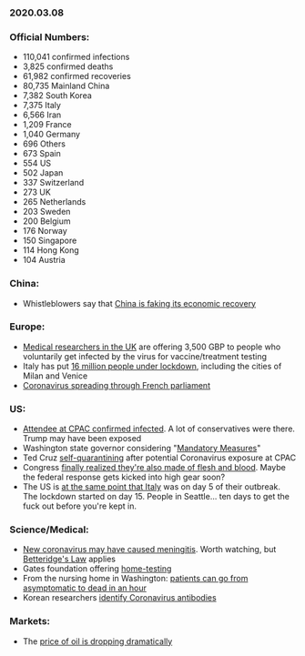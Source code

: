 ### 2020.03.08

### Official Numbers:

* 110,041 confirmed infections
* 3,825 confirmed deaths
* 61,982 confirmed recoveries
* 80,735 Mainland China
* 7,382 South Korea
* 7,375 Italy
* 6,566 Iran
* 1,209 France
* 1,040 Germany
* 696 Others
* 673 Spain
* 554 US
* 502 Japan
* 337 Switzerland
* 273 UK
* 265 Netherlands
* 203 Sweden
* 200 Belgium
* 176 Norway
* 150 Singapore
* 114 Hong Kong
* 104 Austria

### China:

* Whistleblowers say that [China is faking its economic
  recovery](https://news.yahoo.com/chinas-coronavirus-recovery-fake-whistleblowers-191300391.html)

### Europe:

* [Medical researchers in the
  UK](https://www.thetimes.co.uk/edition/news/coronavirus-vaccine-race-volunteers-to-be-infected-in-the-uk-ck0s72x8k) are offering 3,500 GBP to people who
  voluntarily get infected by the virus for vaccine/treatment testing
* Italy has put [16 million people under
  lockdown](https://www.standard.co.uk/news/world/italy-coronavirus-quarantine-uk-emergency-laws-a4381436.html),
  including the cities of Milan and Venice
* [Coronavirus spreading through French
  parliament](https://www.reuters.com/article/us-health-coronavirus-france-idUSKBN20U0RP)

### US:

* [Attendee at CPAC confirmed
  infected](https://economictimes.indiatimes.com/news/international/world-news/attendee-at-political-summit-featuring-trump-has-coronavirus/articleshow/74535274.cms?from=mdr). A lot of conservatives were there. Trump may have been exposed
* Washington state governor considering "[Mandatory
  Measures](https://twitter.com/BNODesk/status/1236668990426165249?s=20)"
* Ted Cruz
  [self-quarantining](https://twitter.com/bnodesk/status/1236792050630242309?s=21)
  after potential Coronavirus exposure at CPAC
* Congress [finally realized they're also made of flesh and
  blood](https://twitter.com/kasie/status/1236839164269735936?s=21).
  Maybe the federal response gets kicked into high gear soon?
* The US is [at the same point that Italy](https://twitter.com/elipariser/status/1236824921231294466)
  was on day 5 of their outbreak. The lockdown started on day 15.
  People in Seattle... ten days to get the fuck out before you're kept
  in.

### Science/Medical:

* [New coronavirus may have caused
  meningitis](https://www3.nhk.or.jp/nhkworld/en/news/20200308_07/).
  Worth watching, but [Betteridge's Law](https://en.wikipedia.org/wiki/Betteridge%27s_law_of_headlines) applies
* Gates foundation offering
  [home-testing](https://www.seattletimes.com/seattle-news/health/gates-funded-program-will-soon-offer-home-testing-kits-for-new-coronavirus/)
* From the nursing home in Washington: [patients can go from
  asymptomatic to dead in an
  hour](https://twitter.com/balajis/status/1236702001024696323?s=20)
* Korean researchers [identify Coronavirus
  antibodies](http://www.nifds.go.kr/brd/m_480/view.do?seq=13542)

### Markets:

* The [price of oil is dropping
  dramatically](https://twitter.com/richard680news/status/1236782701371445250)
